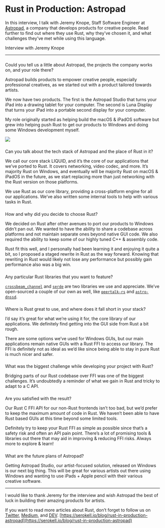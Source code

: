 # Rust in Production: Astropad
In this interview, I talk with Jeremy Knope, Staff Software Engineer at [Astropad](https://astropad.com/), a company that develops products for creative people. Read further to find out where they use Rust, why they’ve chosen it, and what challenges they’ve met while using this language.

Interview with Jeremy Knope

* * *

### 

Could you tell us a little about Astropad, the projects the company works on, and your role there?

Astropad builds products to empower creative people, especially professional creatives, as we started out with a product tailored towards artists.

We now have two products. The first is the Astropad Studio that turns your iPad into a drawing tablet for your computer. The second is Luna Display that turns your iPad into a portable second display for your computer.

My role originally started as helping build the macOS & iPadOS software but grew into helping push Rust to get our products to Windows and doing some Windows development myself.

![](https://serokell.io/files/l2/l2vo41x6.card-1_(1).png)

### 

Can you talk about the tech stack of Astropad and the place of Rust in it?

We call our core stack LIQUID, and it’s the core of our applications that we’ve ported to Rust. It covers networking, video codec, and more. It’s majority Rust on Windows, and eventually will be majority Rust on macOS & iPadOS in the future, as we start replacing more than just networking with the Rust version on those platforms.

We use Rust as our core library, providing a cross-platform engine for all our applications. We’ve also written some internal tools to help with various tasks in Rust.

### 

How and why did you decide to choose Rust?

We decided on Rust after other avenues to port our products to Windows didn’t pan out. We wanted to have the ability to share a codebase across platforms and not maintain separate ones beyond native GUI code. We also required the ability to keep some of our highly tuned C++ & assembly code.

Rust fit this well, and I personally had been learning it and enjoying it quite a bit, so I proposed a staged rewrite in Rust as the way forward. Knowing that rewriting in Rust would likely not lose any performance but possibly gain performance also was a big win.

### 

Any particular Rust libraries that you want to feature?

[`crossbeam_channel`](https://docs.rs/crossbeam-channel/latest/crossbeam_channel/) and [`serde`](https://serde.rs/) are two libraries we use and appreciate. We’ve open-sourced a couple of our own as well, like [`peertalk-rs`](https://docs.rs/peertalk/latest/peertalk/) and [`astro-dnssd`](https://docs.rs/astro-dnssd/latest/astro_dnssd/).

### 

Where is Rust great to use, and where does it fall short in your stack?

I’d say it’s great for what we’re using it for, the core library of our applications. We definitely find getting into the GUI side from Rust a bit rough.

There are some options we’ve used for Windows GUIs, but our main applications remain native GUIs with a Rust FFI to access our library. The FFI is definitely not as ideal as we’d like since being able to stay in pure Rust is much nicer and safer.

### 

What was the biggest challenge while developing your project with Rust?

Bridging parts of our Rust codebase over FFI was one of the biggest challenges. It’s undoubtedly a reminder of what we gain in Rust and tricky to adapt to a C API.

### 

Are you satisfied with the result?

Our Rust C FFI API for our non-Rust frontends isn’t too bad, but we’d prefer to keep the maximum amount of code in Rust. We haven’t been able to have Rust based GUIs at this time beyond some limited tools.

Definitely try to keep your Rust FFI as simple as possible since that’s a safety risk and often an API pain point. There’s a lot of promising tools & libraries out there that may aid in improving & reducing FFI risks. Always more to explore & learn!

### 

What are the future plans of Astropad?

Getting Astropad Studio, our artist-focused solution, released on Windows is our next big thing. This will be great for various artists out there using Windows and wanting to use iPads + Apple pencil with their various creative software.

* * *

I would like to thank Jeremy for the interview and wish Astropad the best of luck in building their amazing products for artists.

If you want to read more articles about Rust, don’t forget to follow us on [Twitter](https://twitter.com/serokell), [Medium](https://serokell.medium.com/), and [DEV](https://dev.to/serokell). 
 [https://serokell.io/blog/rust-in-production-astropad](https://serokell.io/blog/rust-in-production-astropad)
